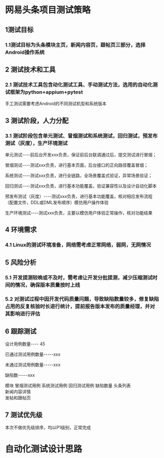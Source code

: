 # 网易头条项目测试策略
## 1测试目标
### 1.1测试目标为头条模块主页，新闻内容页，跟帖页三部分，选择Android操作系统

## 2 测试技术和工具
### 2.1 测试技术工具包含动化测试工具、手动测试方法，选用的自动化测试框架为python+appium+pytest

手工测试需要考虑Android的不同测试机型和系统版本


## 3 测试阶段，人力分配
### 3.1 测试阶段包含单元测试、冒烟测试和系统测试，回归测试，预发布测试（灰度），生产环境测试

单元测试----前后台开发xxx负责，保证前后台联调通过后，提交测试进行冒烟；

冒烟测试----测试xxx负责，进行基本页面，后台接口的正向路径覆盖冒烟；

系统测试----测试xxx负责，进行全链路，全场景覆盖式验证，异常场景验证；

回归测试----测试xxx负责，进行基本功能覆盖，验证兼容性以及设计自动化脚本

预发布测试（灰度）----测试xxx负责，进行基本功能覆盖，核对相应发布流程（配置文件，DDL或DML发布顺序）模仿用户操作体验

生产环境测试----测试xxx负责，主要以模仿用户体验正常操作，核对功能结果


## 4‌ 环境需求

### 4.1 Linux的测试环境准备，网络需考虑正常网络，弱网，无网情况


## 5 风险分析
### 5.1 开发提测较晚或不及时，需考虑让开发分批提测，减少压缩测试时间的情况，确保版本质量按时上线

### 5.2 对测试过程中因开发代码质量问题，导致缺陷数量较多，修复缺陷占用的反复核验时长进行统计，提前报告版本发布的质量经理，并对其影响进行评估


## 6 跟踪测试
设计用例数量----    45

已通过测试用例数量-----xxx

未通过测试用例数量-----xxx

缺陷数-----xxx

模块	冒烟测试用例	系统测试用例	回归测试用例	缺陷数量
头条列表				
新闻内容详情				
发帖和跟帖页				


## 7 测试优先级
本次不做优先级排序，均以P1级别，正常完成



# 自动化测试设计思路
